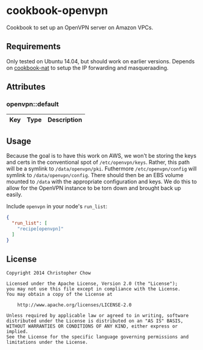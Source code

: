 # cookbook-openvpn

Cookbook to set up an OpenVPN server on Amazon VPCs.

## Requirements

Only tested on Ubuntu 14.04, but should work on earlier versions. Depends on [cookbook-nat](https://github.com/Soliah/cookbook-nat) to setup
the IP forwarding and masqueraading.

## Attributes

### openvpn::default

Key                    | Type   | Description
:----------------------|--------|----------------------------------------------------------

## Usage

Because the goal is to have this work on AWS, we won't be storing the keys and certs in the conventional spot of `/etc/openvpn/keys`. Rather, this path will be
a symlink to `/data/openvpn/pki`. Futhermore `/etc/openvpn/config` will symlink to `/data/openvpn/config`. There should then be an EBS volume mounted to `/data`
with the appropriate configuration and keys. We do this to allow for the OpenVPN instance to be torn down and brought back up easily.

Include `openvpn` in your node's `run_list`:

```json
{
  "run_list": [
    "recipe[openvpn]"
  ]
}
```

## License

    Copyright 2014 Christopher Chow

    Licensed under the Apache License, Version 2.0 (the "License");
    you may not use this file except in compliance with the License.
    You may obtain a copy of the License at

        http://www.apache.org/licenses/LICENSE-2.0

    Unless required by applicable law or agreed to in writing, software
    distributed under the License is distributed on an "AS IS" BASIS,
    WITHOUT WARRANTIES OR CONDITIONS OF ANY KIND, either express or implied.
    See the License for the specific language governing permissions and
    limitations under the License.
